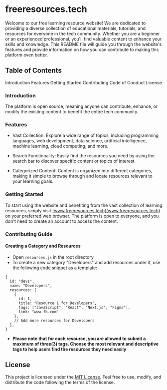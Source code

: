 # freeresources.tech

Welcome to our free learning resource website! We are dedicated to providing a diverse collection of educational materials, tutorials, and resources for everyone in the tech community. Whether you are a beginner or an experienced professional, you'll find valuable content to enhance your skills and knowledge. This README file will guide you through the website's features and provide information on how you can contribute to making this platform even better.

## Table of Contents

Introduction
Features
Getting Started
Contributing
Code of Conduct
License

### Introduction

The platform is open source, meaning anyone can contribute, enhance, or modify the existing content to benefit the entire tech community.

### Features

- Vast Collection: Explore a wide range of topics, including programming languages, web development, data science, artificial intelligence, machine learning, cloud computing, and more.

- Search Functionality: Easily find the resources you need by using the search bar to discover specific content or topics of interest.

- Categorized Content: Content is organized into different categories, making it simple to browse through and locate resources relevant to your learning goals.

### Getting Started

To start using the website and benefiting from the vast collection of learning resources, simply visit [www.freeresources.tech](www.freeresources.tech) on your preferred web browser. The platform is open to everyone, and you don't need to create an account to access the content.

### Contributing Guide

#### Creating a Category and Resources

- Open `resources.js` in the root directory
- To create a new category "Developers" and add resources under it, use the following code snippet as a template:

```
{
  id: "devs",
  name: "Developers",
  resources: [
    {
      id: 1,
      title: "Resource 1 for Developers",
      tags: ["JavaScript", "React", "Next.js", "Figma"],
      link: "www.fb.com"
    },
    // Add more resources for Developers
  ],
}

```

- **Please note that for each resource, you are allowed to submit a maximum of three(3) tags. Choose the most relevant and descriptive tags to help users find the resources they need easily**

## License
This project is licensed under the [MIT License](https://opensource.org/license/mit/). Feel free to use, modify, and distribute the code following the terms of the license.